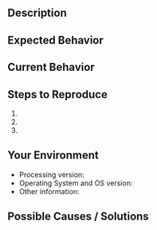 <!--- STOP! If you're using Processing 4, report issues here: https://github.com/processing/processing4/issues -->

<!--- ** For coding questions, please use https://discourse.processing.org ** -->
<!--- ** This form is only for bugs in the software & feature requests ** -->

<!--- ** Also be sure to read the troubleshooting page first: ** -->
<!--- ** https://github.com/processing/processing/wiki/Troubleshooting ** -->

<!--- ** Before posting, please search Issues for duplicates  ** --> 

<!--- PROCESSING 3 ISSUES:  -->
<!--- Note that there are no plans to update Processing 3. Please use version 4! -->

## Description
<!--- Use a title that describes what is happening. -->
<!--- Give a description of the proposed change. -->

## Expected Behavior
<!--- Bug? Tell us what you were expecting. -->
<!--- Improvement? Tell us how you’d like it to work. -->

## Current Behavior
<!--- Explain the difference from current behavior. -->

## Steps to Reproduce
<!--- Provide an unambiguous set of steps to reproduce. -->
<!--- Including code will make it more likely to be fixed. -->
1.
2.
3.

## Your Environment
<!--- Include details about your environment. -->
<!--- Thousands of people use Processing every day and may not have --> 
<!--- this issue, this might give us clues about why you’re seeing it. -->
* Processing version:
* Operating System and OS version:
* Other information:

## Possible Causes / Solutions
<!--- Optionally, ideas on how to implement the change. -->
